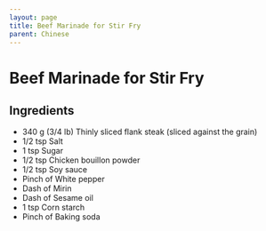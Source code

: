 ```yaml
---
layout: page
title: Beef Marinade for Stir Fry
parent: Chinese
---
```


# Beef Marinade for Stir Fry

## Ingredients

- 340 g (3/4 lb) Thinly sliced flank steak (sliced against the grain)
- 1/2 tsp Salt
- 1 tsp Sugar
- 1/2 tsp Chicken bouillon powder
- 1/2 tsp Soy sauce
- Pinch of White pepper
- Dash of Mirin
- Dash of Sesame oil
- 1 tsp Corn starch
- Pinch of Baking soda
